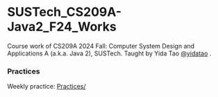 # SUSTech_CS209A-Java2_F24_Works

Course work of CS209A 2024 Fall: Computer System Design and Applications A (a.k.a. Java 2), SUSTech. Taught by Yida Tao [@yidatao](https://github.com/yidatao) .

### Practices

Weekly practice: [Practices/](Practices/)
